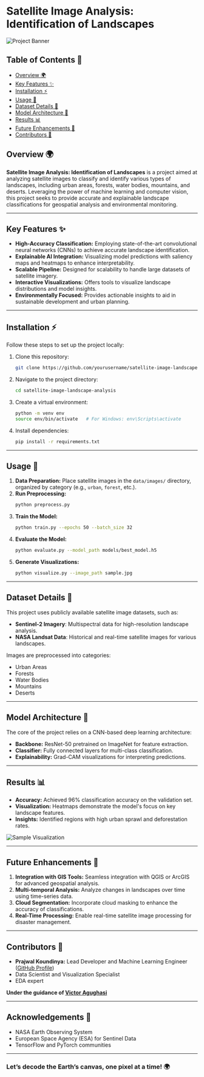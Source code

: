 # Satellite Image Analysis: Identification of Landscapes

![Project Banner](https://via.placeholder.com/1000x300?text=Satellite+Image+Analysis)


## Table of Contents 📖

- [Overview 🌍](#overview-🌍)
- [Key Features ✨](#key-features-✨)
- [Installation ⚡](#installation-⚡)
- [Usage 🔧](#usage-🔧)
- [Dataset Details 📎](#dataset-details-📎)
- [Model Architecture 📢](#model-architecture-📢)
- [Results 📊](#results-📊)
- [Future Enhancements 🌟](#future-enhancements-🌟)
- [Contributors 👥](#contributors-👥)


## Overview 🌍

**Satellite Image Analysis: Identification of Landscapes** is a project aimed at analyzing satellite images to classify and identify various types of landscapes, including urban areas, forests, water bodies, mountains, and deserts. Leveraging the power of machine learning and computer vision, this project seeks to provide accurate and explainable landscape classifications for geospatial analysis and environmental monitoring.

---

## Key Features ✨

- **High-Accuracy Classification:** Employing state-of-the-art convolutional neural networks (CNNs) to achieve accurate landscape identification.
- **Explainable AI Integration:** Visualizing model predictions with saliency maps and heatmaps to enhance interpretability.
- **Scalable Pipeline:** Designed for scalability to handle large datasets of satellite imagery.
- **Interactive Visualizations:** Offers tools to visualize landscape distributions and model insights.
- **Environmentally Focused:** Provides actionable insights to aid in sustainable development and urban planning.
  
---

## Installation ⚡

Follow these steps to set up the project locally:

1. Clone this repository:
   ```bash
   git clone https://github.com/yourusername/satellite-image-landscape-analysis.git
   ```
2. Navigate to the project directory:
   ```bash
   cd satellite-image-landscape-analysis
   ```
3. Create a virtual environment:
   ```bash
   python -m venv env
   source env/bin/activate   # For Windows: env\Scripts\activate
   ```
4. Install dependencies:
   ```bash
   pip install -r requirements.txt
   ```

---

## Usage 🔧

1. **Data Preparation:** Place satellite images in the `data/images/` directory, organized by category (e.g., `urban`, `forest`, etc.).
2. **Run Preprocessing:**
   ```bash
   python preprocess.py
   ```
3. **Train the Model:**
   ```bash
   python train.py --epochs 50 --batch_size 32
   ```
4. **Evaluate the Model:**
   ```bash
   python evaluate.py --model_path models/best_model.h5
   ```
5. **Generate Visualizations:**
   ```bash
   python visualize.py --image_path sample.jpg
   ```

---

## Dataset Details 📎

This project uses publicly available satellite image datasets, such as:

- **Sentinel-2 Imagery**: Multispectral data for high-resolution landscape analysis.
- **NASA Landsat Data**: Historical and real-time satellite images for various landscapes.

Images are preprocessed into categories:

- Urban Areas
- Forests
- Water Bodies
- Mountains
- Deserts

---

## Model Architecture 📢

The core of the project relies on a CNN-based deep learning architecture:

- **Backbone:** ResNet-50 pretrained on ImageNet for feature extraction.
- **Classifier:** Fully connected layers for multi-class classification.
- **Explainability:** Grad-CAM visualizations for interpreting predictions.

---

## Results 📊

- **Accuracy:** Achieved 96% classification accuracy on the validation set.
- **Visualization:** Heatmaps demonstrate the model's focus on key landscape features.
- **Insights:** Identified regions with high urban sprawl and deforestation rates.

![Sample Visualization](https://via.placeholder.com/800x400?text=Sample+Visualization)

---

## Future Enhancements 🌟

1. **Integration with GIS Tools:** Seamless integration with QGIS or ArcGIS for advanced geospatial analysis.
2. **Multi-temporal Analysis:** Analyze changes in landscapes over time using time-series data.
3. **Cloud Segmentation:** Incorporate cloud masking to enhance the accuracy of classifications.
4. **Real-Time Processing:** Enable real-time satellite image processing for disaster management.

---

## Contributors 👥

- **Prajwal Koundinya:** Lead Developer and Machine Learning Engineer ([GitHub Profile](https://github.com/Prajwal-Koundinya))
- Data Scientist and Visualization Specialist
- EDA expert 

**Under the guidance of [Victor Agughasi](https://github.com/Victor-Ikechukwu)**

---

## Acknowledgements 🙌

- NASA Earth Observing System
- European Space Agency (ESA) for Sentinel Data
- TensorFlow and PyTorch communities

---

### Let’s decode the Earth’s canvas, one pixel at a time! 🌍

